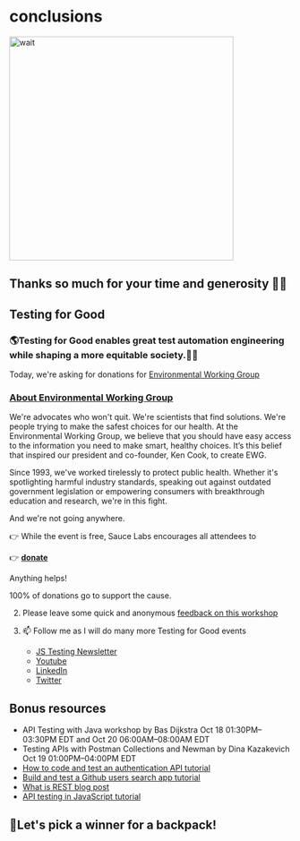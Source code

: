 # conclusions

<img alt="wait" src="https://media.giphy.com/media/fX1JmOTb65KbdDYuGn/giphy.gif" alt="wait" width="400"/>

## Thanks so much for your time and generosity 🙌👏

## Testing for Good

### 🌎Testing for Good enables great test automation engineering while shaping a more equitable society.👩‍💻

Today, we're asking for donations for [Environmental Working Group](https://buy.stripe.com/9AQdU42lj9i7bHGcMN)

### [About Environmental Working Group](https://www.ewg.org/)

We're advocates who won't quit. We're scientists that find solutions. We're people trying to make the safest choices for our health. At the Environmental Working Group, we believe that you should have easy access to the information you need to make smart, healthy choices. It’s this belief that inspired our president and co-founder, Ken Cook, to create EWG.  

Since 1993, we've worked tirelessly to protect public health. Whether it's spotlighting harmful industry standards, speaking out against outdated government legislation or empowering consumers with breakthrough education and research, we're in this fight. 

And we're not going anywhere.

👉 While the event is free, Sauce Labs encourages all attendees to 

👉 **[donate](https://buy.stripe.com/9AQdU42lj9i7bHGcMN)** 

Anything helps! 

100% of donations go to support the cause.

2. Please leave some quick and anonymous [feedback on this workshop](https://forms.gle/HtofXK4ttHgfpDWc6)
3. 📫 Follow me as I will do many more Testing for Good events

   - [JS Testing Newsletter](https://ultimateqa.ck.page/js-testing-tips)
   - [Youtube](https://youtube.com/ultimateqa)
   - [LinkedIn](https://www.linkedin.com/in/nikolayadvolodkin/)
   - [Twitter](https://twitter.com/Nikolay_A00)

## Bonus resources

- API Testing with Java workshop by Bas Dijkstra Oct 18 01:30PM–03:30PM EDT and Oct 20 06:00AM–08:00AM EDT
- Testing APIs with Postman Collections and Newman by Dina Kazakevich Oct 19 01:00PM–04:00PM EDT
- [How to code and test an authentication API tutorial](https://youtu.be/klIAT82UtVs)
- [Build and test a Github users search app tutorial](https://youtu.be/EvZ6pjgYA38)
- [What is REST blog post](https://restfulapi.net/)
- [API testing in JavaScript tutorial](https://testautomationu.applitools.com/javascript-api-testing/)


## 💃Let's pick a winner for a backpack!
